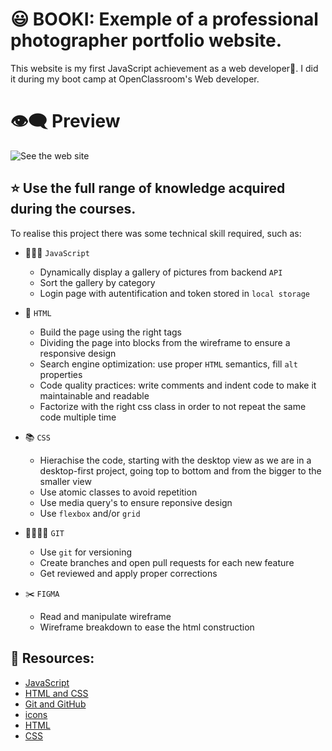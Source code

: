 # 😃 BOOKI: Exemple of a professional photographer portfolio website.

This website is my first JavaScript achievement as a web developer👏. I did it during my boot camp at OpenClassroom's Web developer.

# 👁️‍🗨️ Preview

![See the web site](https://lighthearted-strudel-c7e715.netlify.app)

## ⭐️ Use the full range of knowledge acquired during the courses.

To realise this project there was some technical skill required, such as:

- 👨🏽‍💻 `JavaScript`

  - Dynamically display a gallery of pictures from backend `API`
  - Sort the gallery by category
  - Login page with autentification and token stored in `local storage`

- 🎯 `HTML`

  - Build the page using the right tags
  - Dividing the page into blocks from the wireframe to ensure a responsive design
  - Search engine optimization: use proper `HTML` semantics, fill `alt` properties
  - Code quality practices: write comments and indent code to make it maintainable and readable
  - Factorize with the right css class in order to not repeat the same code multiple time

- 📚 `CSS`

  - Hierachise the code, starting with the desktop view as we are in a desktop-first project, going top to bottom and from the bigger to the smaller view
  - Use atomic classes to avoid repetition
  - Use media query's to ensure reponsive design
  - Use `flexbox` and/or `grid`

- 👨‍👩‍👧‍👧 `GIT`

  - Use `git` for versioning
  - Create branches and open pull requests for each new feature
  - Get reviewed and apply proper corrections

- ✂️ `FIGMA`

  - Read and manipulate wireframe
  - Wireframe breakdown to ease the html construction

## 📓 Resources:

- [JavaScript](https://openclassrooms.com/fr/courses/7697016-creez-des-pages-web-dynamiques-avec-javascript?archived-source=5543061)
- [HTML and CSS](https://openclassrooms.com/fr/courses/1603881-creez-votre-site-web-avec-html5-et-css3)
- [Git and GitHub](https://openclassrooms.com/fr/courses/7162856-gerez-du-code-avec-git-et-github)
- [icons](https://fontawesome.com/docs/web/setup/get-started)
- [HTML](https://developer.mozilla.org/en-US/docs/Web/HTML)
- [CSS](https://developer.mozilla.org/en-US/docs/Web/CSS)
